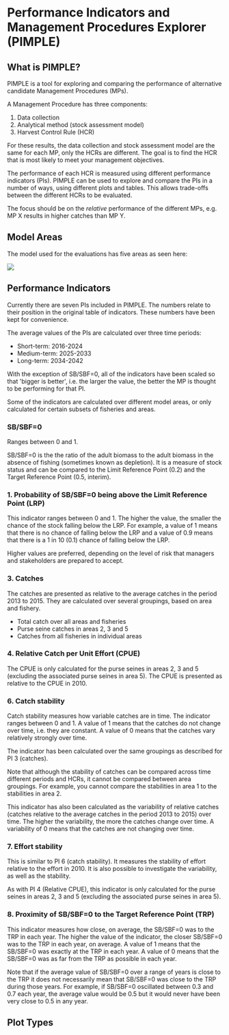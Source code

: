 # Performance Indicators and Management Procedures Explorer (PIMPLE)

## What is PIMPLE?

PIMPLE is a tool for exploring and comparing the performance of alternative candidate Management Procedures (MPs).

A Management Procedure has three components:

1. Data collection
2. Analytical method (stock assessment model)
3. Harvest Control Rule (HCR)

For these results, the data collection and stock assessment model are the same for each MP, only the HCRs are different.
The goal is to find the HCR that is most likely to meet your management objectives.

The performance of each HCR is measured using different performance indicators (PIs).
PIMPLE can be used to explore and compare the PIs in a number of ways, using different plots and tables.
This allows trade-offs between the different HCRs to be evaluated.

The focus should be on the *relative* performance of the different MPs, e.g. MP X results in higher catches than MP Y.

## Model Areas

The model used for the evaluations has five areas as seen here:

![](figures/plot_assessment_boundaries.png)

## Performance Indicators

Currently there are seven PIs included in PIMPLE.
The numbers relate to their position in the original table of indicators. These numbers have been kept for convenience.

The average values of the PIs are calculated over three time periods:

* Short-term: 2016-2024
* Medium-term: 2025-2033
* Long-term: 2034-2042

With the exception of SB/SBF=0, all of the indicators have been scaled so that 'bigger is better', i.e. the larger the value, the better the MP is thought to be performing for that PI.

Some of the indicators are calculated over different model areas, or only calculated for certain subsets of fisheries and areas.

### SB/SBF=0

Ranges between 0 and 1.

SB/SBF=0 is the the ratio of the adult biomass to the adult biomass in the absence of fishing (sometimes known as depletion).
It is a measure of stock status and can be compared to the Limit Reference Point (0.2) and the Target Reference Point (0.5, interim).

### 1. Probability of SB/SBF=0 being above the Limit Reference Point (LRP)

This indicator ranges between 0 and 1.
The higher the value, the smaller the chance of the stock falling below the LRP.
For example, a value of 1 means that there is no chance of falling below the LRP and a value of 0.9 means that there is a 1 in 10 (0.1) chance of falling below the LRP.

Higher values are preferred, depending on the level of risk that managers and stakeholders are prepared to accept.

### 3. Catches

The catches are presented as relative to the average catches in the period 2013 to 2015.
They are calculated over several groupings, based on area and fishery.

* Total catch over all areas and fisheries
* Purse seine catches in areas 2, 3 and 5
* Catches from all fisheries in individual areas

### 4. Relative Catch per Unit Effort (CPUE)

The CPUE is only calculated for the purse seines in areas 2, 3 and 5 (excluding the associated purse seines in area 5).
The CPUE is presented as relative to the CPUE in 2010.

### 6. Catch stability

Catch stability measures how variable catches are in time. 
The indicator ranges between 0 and 1. A value of 1 means that the catches do not change over time, i.e. they are constant.
A value of 0 means that the catches vary relatively strongly over time.

The indicator has been calculated over the same groupings as described for PI 3 (catches).

Note that although the stability of catches can be compared across time different periods and HCRs, it cannot be compared between area groupings. 
For example, you cannot compare the stabilities in area 1 to the stabilities in area 2.

This indicator has also been calculated as the variability of relative catches (catches relative to the average catches in the period 2013 to 2015) over time.
The higher the variability, the more the catches change over time.
A variability of 0 means that the catches are not changing over time.

### 7. Effort stability

This is similar to PI 6 (catch stability).
It measures the stability of effort relative to the effort in 2010.
It is also possible to investigate the variability, as well as the stability.

As with PI 4 (Relative CPUE), this indicator is only calculated for the purse seines in areas 2, 3 and 5 (excluding the associated purse seines in area 5).

### 8. Proximity of SB/SBF=0 to the Target Reference Point (TRP)

This indicator measures how close, on average, the SB/SBF=0 was to the TRP in each year.
The higher the value of the indicator, the closer SB/SBF=0 was to the TRP in each year, on average.
A value of 1 means that the SB/SBF=0 was exactly at the TRP in each year.
A value of 0 means that the SB/SBF=0 was as far from the TRP as possible in each year.

Note that if the average value of SB/SBF=0 over a range of years is close to the TRP it does not necessarily mean that SB/SBF=0 was close to the TRP during those years.
For example, if SB/SBF=0 oscillated between 0.3 and 0.7 each year, the average value would be 0.5 but it would never have been very close to 0.5 in any year.

## Plot Types



          

